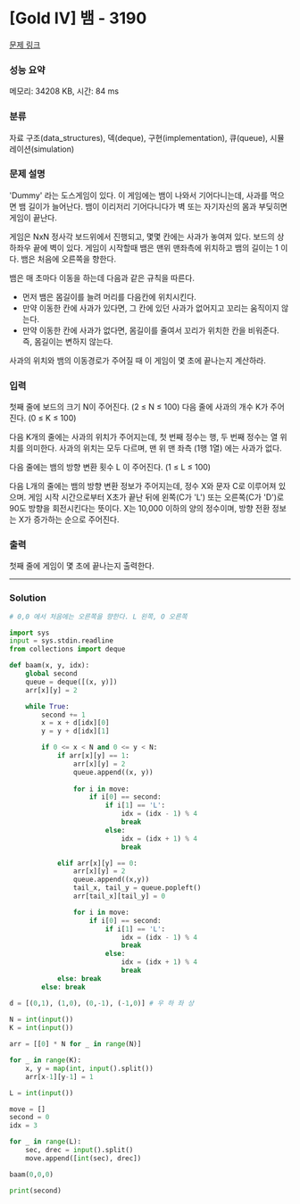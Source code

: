 # [Gold IV] 뱀 - 3190 

[문제 링크](https://www.acmicpc.net/problem/3190) 

### 성능 요약

메모리: 34208 KB, 시간: 84 ms

### 분류

자료 구조(data_structures), 덱(deque), 구현(implementation), 큐(queue), 시뮬레이션(simulation)

### 문제 설명

<p> 'Dummy' 라는 도스게임이 있다. 이 게임에는 뱀이 나와서 기어다니는데, 사과를 먹으면 뱀 길이가 늘어난다. 뱀이 이리저리 기어다니다가 벽 또는 자기자신의 몸과 부딪히면 게임이 끝난다.</p>

<p>게임은 NxN 정사각 보드위에서 진행되고, 몇몇 칸에는 사과가 놓여져 있다. 보드의 상하좌우 끝에 벽이 있다. 게임이 시작할때 뱀은 맨위 맨좌측에 위치하고 뱀의 길이는 1 이다. 뱀은 처음에 오른쪽을 향한다.</p>

<p>뱀은 매 초마다 이동을 하는데 다음과 같은 규칙을 따른다.</p>

<ul>
	<li>먼저 뱀은 몸길이를 늘려 머리를 다음칸에 위치시킨다.</li>
	<li>만약 이동한 칸에 사과가 있다면, 그 칸에 있던 사과가 없어지고 꼬리는 움직이지 않는다.</li>
	<li>만약 이동한 칸에 사과가 없다면, 몸길이를 줄여서 꼬리가 위치한 칸을 비워준다. 즉, 몸길이는 변하지 않는다.</li>
</ul>

<p>사과의 위치와 뱀의 이동경로가 주어질 때 이 게임이 몇 초에 끝나는지 계산하라.</p>

### 입력 

 <p>첫째 줄에 보드의 크기 N이 주어진다. (2 ≤ N ≤ 100) 다음 줄에 사과의 개수 K가 주어진다. (0 ≤ K ≤ 100)</p>

<p>다음 K개의 줄에는 사과의 위치가 주어지는데, 첫 번째 정수는 행, 두 번째 정수는 열 위치를 의미한다. 사과의 위치는 모두 다르며, 맨 위 맨 좌측 (1행 1열) 에는 사과가 없다.</p>

<p>다음 줄에는 뱀의 방향 변환 횟수 L 이 주어진다. (1 ≤ L ≤ 100)</p>

<p>다음 L개의 줄에는 뱀의 방향 변환 정보가 주어지는데,  정수 X와 문자 C로 이루어져 있으며. 게임 시작 시간으로부터 X초가 끝난 뒤에 왼쪽(C가 'L') 또는 오른쪽(C가 'D')로 90도 방향을 회전시킨다는 뜻이다. X는 10,000 이하의 양의 정수이며, 방향 전환 정보는 X가 증가하는 순으로 주어진다.</p>

### 출력 

 <p>첫째 줄에 게임이 몇 초에 끝나는지 출력한다.</p>

---

### Solution
```python
# 0,0 에서 처음에는 오른쪽을 향한다. L 왼쪽, O 오른쪽

import sys
input = sys.stdin.readline
from collections import deque

def baam(x, y, idx):
    global second
    queue = deque([(x, y)])
    arr[x][y] = 2

    while True:
        second += 1
        x = x + d[idx][0]
        y = y + d[idx][1]

        if 0 <= x < N and 0 <= y < N:
            if arr[x][y] == 1:
                arr[x][y] = 2
                queue.append((x, y))
                
                for i in move:
                    if i[0] == second:
                        if i[1] == 'L':
                            idx = (idx - 1) % 4
                            break
                        else:
                            idx = (idx + 1) % 4
                            break

            elif arr[x][y] == 0:
                arr[x][y] = 2
                queue.append((x,y))
                tail_x, tail_y = queue.popleft()
                arr[tail_x][tail_y] = 0

                for i in move:
                    if i[0] == second:
                        if i[1] == 'L':
                            idx = (idx - 1) % 4
                            break
                        else:
                            idx = (idx + 1) % 4
                            break
            else: break
        else: break              

d = [(0,1), (1,0), (0,-1), (-1,0)] # 우 하 좌 상
    
N = int(input())
K = int(input())

arr = [[0] * N for _ in range(N)]

for _ in range(K):
    x, y = map(int, input().split())
    arr[x-1][y-1] = 1

L = int(input())

move = []
second = 0
idx = 3

for _ in range(L):
    sec, drec = input().split()
    move.append([int(sec), drec])

baam(0,0,0)

print(second)
